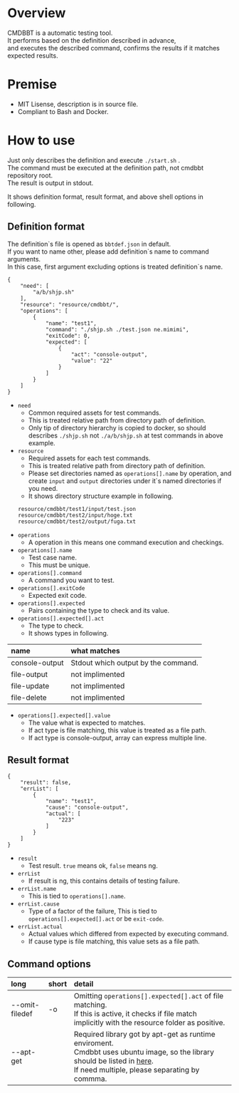 # Overview

CMDBBT is a automatic testing tool.  
It performs based on the definition described in advance,  
and executes the described command, confirms the results if it matches expected results.

# Premise

- MIT Lisense, description is in source file.
- Compliant to Bash and Docker.

# How to use

Just only describes the definition and execute `./start.sh` .  
The command must be executed at the definition path, not cmdbbt repository root.  
The result is output in stdout.  

It shows definition format, result format, and above shell options in following.  

## Definition format

The definition\`s file is opened as `bbtdef.json` in default.  
If you want to name other, please add definition\`s name to command arguments.  
In this case, first argument excluding options is treated definition`s name.  

```
{
	"need": [
		"a/b/shjp.sh"
	],
	"resource": "resource/cmdbbt/",
	"operations": [
		{
			"name": "test1",
			"command": "./shjp.sh ./test.json ne.mimimi",
			"exitCode": 0,
			"expected": [
				{
					"act": "console-output",
					"value": "22"
				}
			]
		}
	]
}
```

- `need`
  - Common required assets for test commands.
  - This is treated relative path from directory path of definition.
  - Only tip of directory hierarchy is copied to docker, so should describes `./shjp.sh` not `./a/b/shjp.sh` at test commands in above example.
- `resource`
  - Required assets for each test commands.
  - This is treated relative path from directory path of definition.
  - Please set directories named as `operations[].name` by operation, and create `input` and `output` directories under it`s named directories if you need.
  - It shows directory structure example in following.
  ```
  resource/cmdbbt/test1/input/test.json
  resource/cmdbbt/test2/input/hoge.txt
  resource/cmdbbt/test2/output/fuga.txt
  ```
- `operations`
  - A operation in this means one command execution and checkings.
- `operations[].name`
  - Test case name.
  - This must be unique.
- `operations[].command`
  - A command you want to test.
- `operations[].exitCode`
  - Expected exit code.
- `operations[].expected`
  - Pairs containing the type to check and its value.
- `operations[].expected[].act`
  - The type to check.
  - It shows types in following.
  
|name|what matches|
|:---|:---|
|console-output|Stdout which output by the command.|
|file-output|not implimented|
|file-update|not implimented|
|file-delete|not implimented|

- `operations[].expected[].value`
  - The value what is expected to matches.
  - If act type is file matching, this value is treated as a file path.
  - If act type is console-output, array can express multiple line.

## Result format

```
{
    "result": false,
    "errList": [
        {
            "name": "test1",
            "cause": "console-output",
            "actual": [
                "223"
            ]
        }
    ]
}
```

- `result`
  - Test result. `true` means ok, `false` means ng.
- `errList`
  - If result is ng, this contains details of testing failure.
- `errList.name`
  - This is tied to `operations[].name`.
- `errList.cause`
  - Type of a factor of the failure, This is tied to `operations[].expected[].act` or be `exit-code`.
- `errList.actual`
  - Actual values which differed from expected by executing command.
  - If cause type is file matching, this value sets as a file path.

## Command options

|long|short|detail|
|:---|:---|:---|
|--omit-filedef|-o|Omitting `operations[].expected[].act` of file matching.<br>If this is active, it checks if file match implicitly with the resource folder as positive.|
|--apt-get||Required library got by apt-get as runtime enviroment.<br>Cmdbbt uses ubuntu image, so the library should be listed in [here](https://packages.ubuntu.com/en/).<br>If need multiple, please separating by commma.|

